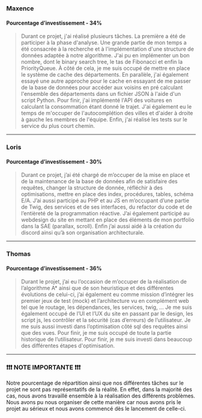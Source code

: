 ### Maxence
#### Pourcentage d’investissement - 34%
> Durant ce projet, j'ai réalisé plusieurs tâches. La première a été de participer à la phase d'analyse. Une grande partie de mon temps a été consacrée à la recherche et à l'implémentation d'une structure de données adaptée à notre algorithme. J'ai pu en implémenter un bon nombre, dont le binary search tree, le tas de Fibonacci et enfin la PriorityQueue. À côté de cela, je me suis occupé de mettre en place le système de cache des départements. En parallèle, j'ai également essayé une autre approche pour le cache en essayant de me passer de la base de données pour accéder aux voisins en pré calculant l'ensemble des départements dans un fichier JSON à l'aide d'un script Python. Pour finir, j'ai implémenté l'API des voitures en calculant la consommation étant donné le trajet. J'ai également eu le temps de m'occuper de l'autocomplétion des villes et d'aider à droite à gauche les membres de l'équipe. Enfin, j'ai réalisé les tests sur le service du plus court chemin.

---

### Loris
#### Pourcentage d’investissement - 30%
> Durant ce projet, j’ai été chargé de m’occuper de la mise en place et de la maintenance de la base de données afin de satisfaire des requêtes, changer la structure de donnée, réfléchir à des optimisations, mettre en place des index, procédures, tables, schéma E/A. 
J’ai aussi participé au PHP et au JS en m’occupant d’une partie de Twig, des services et de ses interfaces, du refactor du code et de l’entièreté de la programmation réactive. J’ai également participé au webdesign du site en mettant en place des éléments de mon portfolio dans la SAE (parallax, scroll).
Enfin j’ai aussi aidé à la création du discord ainsi qu’à son organisation architecturale.

---

### Thomas
#### Pourcentage d’investissement - 36%
> Durant le projet, j’ai eu l’occasion de m’occuper de la réalisation de l’algorithme A* ainsi que de son heuristique et des différentes évolutions de celui-ci, j’ai également eu comme mission d’intégrer les premier jeux de test (mock) et l’architecture vu en complément web tel que le routage, les dépendances, les services, twig, … Je me suis également occupé de l’UI et l’UX du site en passant par le design, les script js, les contrôler et la sécurité (cas d’erreurs) de l’utilisateur. Je me suis aussi investi dans l’optimisation côté sql des requêtes ainsi que des vues. Pour finir, je me suis occupé de toute la partie historique de l’utilisateur. Pour finir, je me suis investi dans beaucoup des différentes étapes d'optimisation.

---

### ❗❗❗ NOTE IMPORTANTE ❗❗❗ 

Notre pourcentage de répartition ainsi que nos différentes tâches sur le projet ne sont pas représentatifs de la réalité. En effet, dans la majorité des cas, nous avons travaillé ensemble à la réalisation des différents problèmes.
Nous avons pu nous organiser de cette manière car nous avons pris le projet au sérieux et nous avons commencé dès le lancement de celle-ci.
